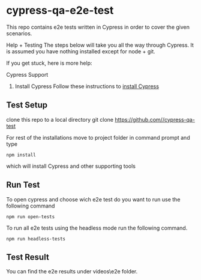 # cypress-qa-e2e-test
This repo contains e2e tests written in Cypress in order to cover the given scenarios. 

Help + Testing
The steps below will take you all the way through Cypress. 
It is assumed you have nothing installed except for node + git.

If you get stuck, here is more help:

Cypress Support
1. Install Cypress
Follow these instructions to [install Cypress](https://docs.cypress.io/guides/getting-started/installing-cypress)


## Test Setup
clone this repo to a local directory
git clone [https://github.com/<your-username>/cypress-qa-test](https://github.com/lupontel/cypress-qa-test)

For rest of the installations move to project folder in command prompt and type

`npm install`

which will install Cypress and other supporting tools

## Run Test
To open cypress and choose wich e2e test do you want to run use the following command

`npm run open-tests`

To run all e2e tests using the headless mode run the following command.

`npm run headless-tests`

## Test Result
You can find the e2e results under videos\e2e folder.

